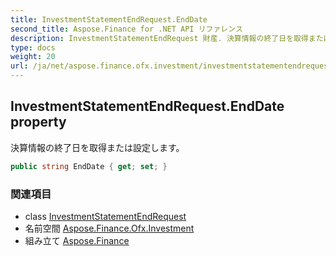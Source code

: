 ```yaml
---
title: InvestmentStatementEndRequest.EndDate
second_title: Aspose.Finance for .NET API リファレンス
description: InvestmentStatementEndRequest 財産. 決算情報の終了日を取得または設定します
type: docs
weight: 20
url: /ja/net/aspose.finance.ofx.investment/investmentstatementendrequest/enddate/
---
```

## InvestmentStatementEndRequest.EndDate property

決算情報の終了日を取得または設定します。

```csharp
public string EndDate { get; set; }
```

### 関連項目

* class [InvestmentStatementEndRequest](../)
* 名前空間 [Aspose.Finance.Ofx.Investment](../../investmentstatementendrequest/)
* 組み立て [Aspose.Finance](../../../)


